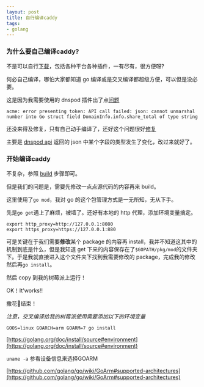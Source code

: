 ```yaml
---
layout: post
title: 自行编译caddy
tags:
- golang
---
```


### 为什么要自己编译caddy?

不是可以自行[下载](https://caddyserver.com/v1/download)，包括各种平台各种插件，一有尽有，很方便呀?

何必自己编译，哪怕大家都知道 go 编译或是交叉编译都超级方便，可以但是没必要。

这是因为我需要使用的 dnspod 插件出了点[问题](https://github.com/caddyserver/dnsproviders/issues/87)

	acme: error presenting token: API call failed: json: cannot unmarshal number into Go struct field DomainInfo.info.share_total of type string

还没来得及修复，只有自己动手编译了，还好这个问题很好[修复](https://github.com/decker502/dnspod-go/commit/385e0366b9b2e7aa429c517e9d07c70eb7612f70)

主要是 [dnspod api](http://dnspod.github.io/dnspod-api-doc/domains.html#domain-list) 返回的 json 中某个字段的类型发生了变化，改过来就好了。

### 开始编译caddy

不复杂，参照 [build](https://github.com/caddyserver/caddy#build) 步骤即可。

但是我们的问题是，需要先修改一点点源代码的内容再来 build。

这里使用了`go mod`，我对 go 的这个包管理方式是一无所知，无从下手。

先是`go get`遇上了麻烦，被墙了。还好有本地的 http 代理，添加环境变量搞定。

```shell
export http_proxy=http://127.0.0.1:8080
export https_proxy=https://127.0.0.1:880 
```

可是关键在于我们需要**修改**某个 package 的内容再 install，我并不知道这其中的机制到底是什么，但是我知道 get 下来的内容保存在了`$GOPATH/pkg/mod`的文件夹下。于是我就直接进入这个文件夹下找到我需要修改的 package，完成我的修改然后再`go install`。

然后 copy 到我的树莓派上运行！

OK！It'works!!

撒花🎉结束！



*注意，交叉编译给我的树莓派使用需要添加以下的环境变量*

`GOOS=linux GOARCH=arm GOARM=7 go install`

[https://golang.org/doc/install/source#environment](https://golang.org/doc/install/source#environment)

`uname -a` 参看设备信息来选择GOARM

[https://github.com/golang/go/wiki/GoArm#supported-architectures](https://github.com/golang/go/wiki/GoArm#supported-architectures)











